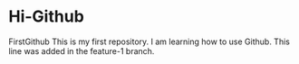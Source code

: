 # Hi-Github
FirstGithub
This is my first repository. I am learning how to use Github.
This line was added in the feature-1 branch.
